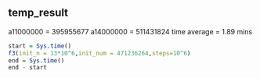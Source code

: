 ## temp_result

a11000000 = 395955677
a14000000 = 511431824
time average = 1.89 mins

```R
start = Sys.time()
f3(init_n = 13*10^6,init_num = 471236264,steps=10^6)
end = Sys.time()
end - start
```
